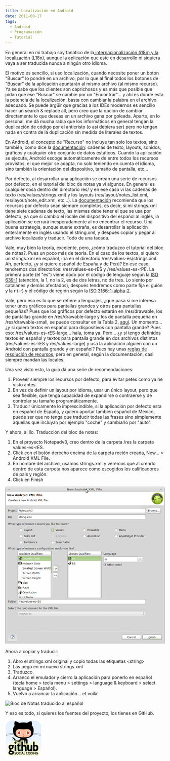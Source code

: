 ```yaml
---
title: Localización en Android
date: 2011-08-17
tags:
  - Android
  - Programación
  - Tutorial
---
```

En general en mi trabajo soy fanático de la<a title="i18n y L18n en Wikipedia" href="http://es.wikipedia.org/wiki/Internacionalizaci%C3%B3n_y_localizaci%C3%B3n" target="_blank"> internacionalización (i18n) y la localización (L18n)</a>, aunque la aplicación que este en desarrollo ni siquiera vaya a ser traducida nunca a ningún otro idioma.

El motivo es sencillo, si uso localización, cuando necesite poner un botón "Buscar" lo pondré en un archivo, por lo que al final todos los botones de "Buscar" de la aplicación apuntarán al mismo archivo (al mismo recurso). Ya se sabe que los clientes son caprichosos y es más que posible que pidan que ese "Buscar" se cambie por un "Encontrar"... y ahí es donde esta la potencia de la localización, basta con cambiar la palabra en el archivo adecuado. Se puede argüir que gracias a los IDEs modernos es sencillo hacer un search &amp; replace all, pero creo que la opción de cambiar directamente lo que deseas en un archivo gana por goleada. Aparte, en lo personal, me dá mucha rabia que los informáticos en general tengan la duplicación de código por el anticristo (o así debiera ser) pero no tengan nada en contra de la duplicación sin medida de literales de textos.

En Android, el concepto de "Recurso" no incluye tan solo los textos, sino también, como dice la <a title="Documentación de Localization" href="http://developer.android.com/guide/topics/resources/localization.html" target="_blank">documentación</a>: cadenas de texto, layouts, sonidos, gráficos y cualquier otro conjunto de datos estáticos. Cuando la aplicación se ejecuta, Android escoge automáticamente de entre todos los recursos provistos, el que mejor se adapta, no solo teniendo en cuenta el idioma, sino también la orientación del dispositivo, tamaño de pantalla, etc...

Por defecto, al desarrollar una aplicación se crean una serie de recursos por defecto, en el tutorial del bloc de notas ya ví algunos. En general es cualquier cosa dentro del directorio res/ y en ese caso vi las cadenas de texto (res/values/strings.xml) y los layouts (res/layout/notes_list.xml, res/layout/note_edit.xml, etc...).  La <a title="Los recursos por defecto son importantes." href="http://developer.android.com/guide/topics/resources/localization.html#defaults-r-important" target="_blank">documentación</a> recomienda que los recursos por defecto sean siempre completos, es decir, si mi strings.xml tiene siete cadenas de texto, las mismas debe tener el que se usa por defecto, ya que si cambio el locale del dispositivo del español al inglés, la aplicación se cerrará inesperadamente al no encontrar el recurso. Una buena estrategia, aunque suene extraña, es desarrollar la aplicación enteramente en inglés usando el string.xml, y después copiar y pegar al archivo localizado y traducir. Todo de una tacada.

Vale, muy bien la teoría, excelente, pero, ¿cómo traduzco el tutorial del bloc de notas?. Pues un poco más de teoría. En el caso de los textos, si quiero un strings.xml en español, iría en el directorio /res/values-es/strings.xml. Ah, perfecto, ¿y si quiere español de España y de Perú? En ese caso, tendremos dos directorios: /res/values-es-rES y /res/values-es-rPE. La primera parte (el "es") viene dado por el código de lenguaje según la <a title="Códigos de lenguajes en ISO 639" href="http://www.loc.gov/standards/iso639-2/php/code_list.php" target="_blank">ISO 639-1</a> (atención, la 1, no la 2, es de dos letras, no de tres. Lo siento por catalanes y demás afectados), después tendremos como parte fija el guión y la r (-r) y el código de región según la <a title="Códigos de regiones segun ISO 3166" href="http://en.wikipedia.org/wiki/ISO_3166-1-alpha-2#Officially_assigned_code_elements" target="_blank">ISO 3166-1-alpha-2</a>.

Vale, pero eso es lo que se refiere a lenguajes, ¿qué pasa si me interesa tener unos gráficos para pantallas grandes y otros para pantallas pequeñas? Pues que los gráficos por defecto estarán en /res/drawable, los de pantallas grande en /res/drawable-large y los de pantalla pequeña en /res/drawable-small, se puede consultar en la Tabla 2, <a title="Recursos alteranativos." href="http://developer.android.com/guide/topics/resources/providing-resources.html#AlternativeResources" target="_blank">aquí</a>.  Un momento... ¿y si quiero textos en español para dispositivos con pantalla grande? Pues eso: /res/values-es-rES-large... hala, toma ya. Pero... ¿y si tengo definidos textos en español y textos para pantalla grande en dos archivos distintos (res/values-es-rES y res/values-large) y usa la aplicación alguien con un Android con pantalla grande y en español? Pues hay unas <a title="Reglas de Resolución de Recursos" href="http://developer.android.com/guide/topics/resources/providing-resources.html#BestMatch" target="_blank">reglas de resolución de recursos</a>, pero en general, según la documentación, casi siempre mandan las locales.

Una vez visto esto, la guía dá una serie de recomendaciones:

<ol>
	<li>Proveer siempre los recursos por defecto, para evitar petes como ya he visto antes.</li>
	<li>En vez de definir un layout por idioma, usar un único layout, pero que sea flexible, que tenga capacidad de expandirse o contraerse y de controlar su tamaño programáticamente.</li>
	<li>Traducir únicamente lo imprescindible, si la aplicación por defecto esta en español de España, y quiero aportar también español de México, puede ser que no tenga que traducir todas las frases sino simplemente aquellas que incluyan por ejemplo "coche" y cambiarlo por "auto".</li>
</ol>

Y ahora, al lío. Traducción del bloc de notas:

<ol>
	<li>En el proyecto Notepadv3, creo dentro de la carpeta /res la carpeta values-es-rES.</li>
	<li>Click con el botón derecho encima de la carpeta recién creada, New... &gt; Android XML File.</li>
	<li>En nombre del archivo, usamos strings.xml y veremos que al crearlo dentro de esta carpeta nos aparece como escogidos los calificadores de pais y región.</li>
	<li>Click en Finish</li>
</ol>

![Creación de strings.xml para es-ES](/images/2011/08/Pantallazo-New-Android-XML-File-.png)

Ahora a copiar y traducir:

<ol>
	<li>Abro el strings.xml original y copio todas las etiquetas &lt;string&gt;</li>
	<li>Las pego en mi nuevo strings.xml</li>
	<li>Traduzco.</li>
	<li>Arranco el emulador y cierro la aplicación para ponerlo en español (tecla home &gt; tecla menu &gt; settings &gt; language &amp; keyboard &gt; select language &gt; Español).</li>
	<li>Vuelvo a arrancar la aplicación... et voilà!</li>
</ol>

![Bloc de Notas traducido al español](/images/2011/08/Pantallazo-Bloc-de-Notas-en-Español.png)

Y eso es todo, si quieres los fuentes del proyecto, los tienes en GitHub.

<a title="Fuentes en GitHub" href="https://github.com/agustinventura/Bloc-de-Notas-en-Espa-ol" target="_blank">![GitHub](/images/2011/08/github_icon.png)</a>
